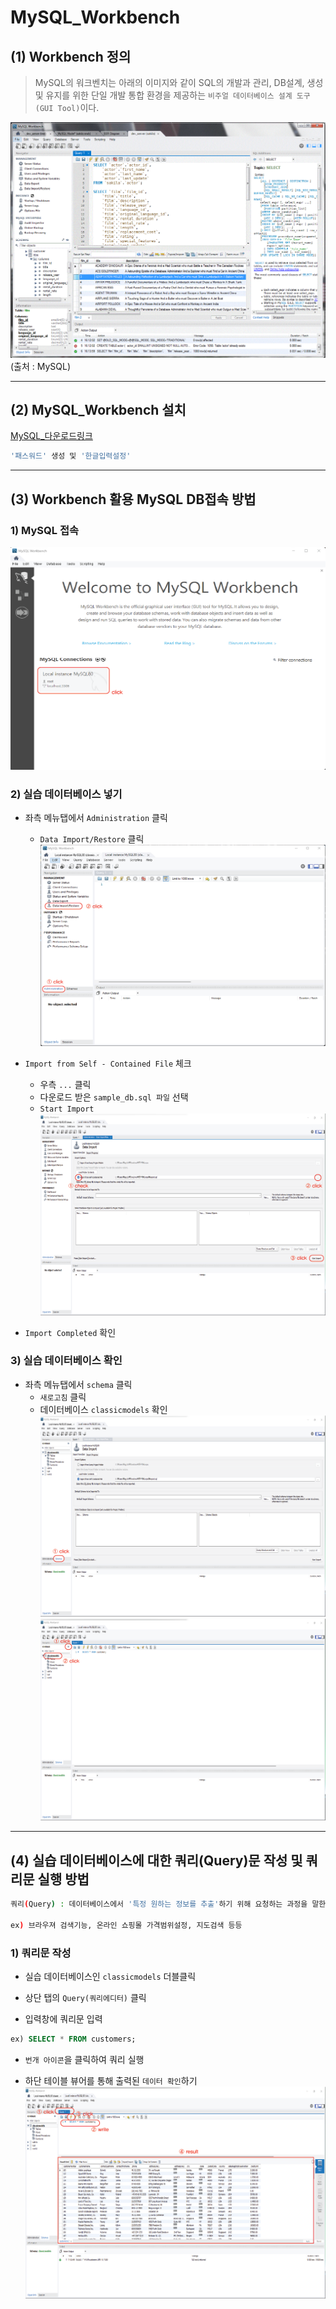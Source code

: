 # MySQL_Workbench

## (1) Workbench 정의

> MySQL의 워크벤치는 아래의 이미지와 같이 SQL의 개발과 관리, DB설계, 생성 및 유지를 위한 단일 개발 통합 환경을 제공하는 `비주얼 데이터베이스 설계 도구(GUI Tool)`이다.

![](../img/DB_mysql_workbench.gif)(출처 : MySQL)

---

## (2) MySQL_Workbench 설치

[MySQL_다운로드링크](https://dev.mysql.com/downloads/installer/)

```bash
'패스워드' 생성 및 '한글입력설정'
```

---

## (3) Workbench 활용 MySQL DB접속 방법

### **1) MySQL 접속**
![](../img/DB_mysql_workbench%EC%8B%A4%ED%96%89.png)

### **2) 실습 데이터베이스 넣기**
- 좌측 메뉴탭에서 `Administration` 클릭
  - `Data Import/Restore` 클릭
![](../img/DB_mysql_workbench_admin.png)

- `Import from Self - Contained File` 체크
  - 우측 `...` 클릭
  - 다운로드 받은 `sample_db.sql 파일` 선택
  - `Start Import`
![](../img/DB_mysql_workbench_import.png)

- `Import Completed` 확인

### **3) 실습 데이터베이스 확인**
- 좌측 메뉴탭에서 `schema` 클릭
  - `새로고침` 클릭
  - 데이터베이스 `classicmodels` 확인
![](../img/DB_mysql_workbench_schemas.png)
![](../img/DB_mysql_workbench_reroad.png)

---

## (4) 실습 데이터베이스에 대한 쿼리(Query)문 작성 및 쿼리문 실행 방법

```bash
쿼리(Query) : 데이터베이스에서 '특정 원하는 정보를 추출'하기 위해 요청하는 과정을 말한다.

ex) 브라우져 검색기능, 온라인 쇼핑몰 가격범위설정, 지도검색 등등
```

### **1) 쿼리문 작성**
- 실습 데이터베이스인 `classicmodels` 더블클릭

- 상단 탭의 `Query(쿼리에디터)` 클릭

- 입력창에 쿼리문 입력
```sql
ex) SELECT * FROM customers;
```

- `번개 아이콘`을 클릭하여 쿼리 실행

- 하단 테이블 뷰어를 통해 출력된 `데이터 확인`하기
![](../img/DB_mysql_workbench_check.png)